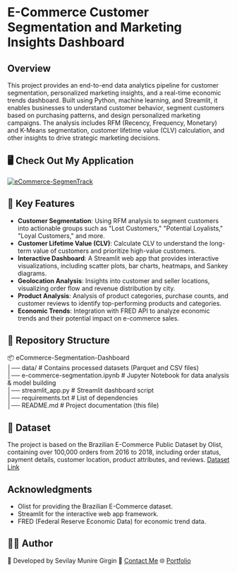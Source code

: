 # E-Commerce Customer Segmentation and Marketing Insights Dashboard
## Overview
This project provides an end-to-end data analytics pipeline for customer segmentation, personalized marketing insights, and a real-time economic trends dashboard.      Built using Python, machine learning, and Streamlit, it enables businesses to understand customer behavior, segment customers based on purchasing patterns, and design personalized marketing campaigns. 
The analysis includes RFM (Recency, Frequency, Monetary) and K-Means segmentation, customer lifetime value (CLV) calculation, and other insights to drive strategic marketing decisions.

## 🖥️ Check Out My Application
[![eCommerce-SegmenTrack](https://img.shields.io/badge/Streamlit-FF4B4B?style=for-the-badge&logo=Streamlit&logoColor=white)](https://ecommerce-segmentrack.streamlit.app/)

## 🚀 Key Features
- **Customer Segmentation**: Using RFM analysis to segment customers into actionable groups such as "Lost Customers," "Potential Loyalists," "Loyal Customers," and more.   
- **Customer Lifetime Value (CLV)**: Calculate CLV to understand the long-term value of customers and prioritize high-value customers.   
- **Interactive Dashboard**: A Streamlit web app that provides interactive visualizations, including scatter plots, bar charts, heatmaps, and Sankey diagrams.   
- **Geolocation Analysis**: Insights into customer and seller locations, visualizing order flow and revenue distribution by city.   
- **Product Analysis**: Analysis of product categories, purchase counts, and customer reviews to identify top-performing products and categories.   
- **Economic Trends**: Integration with FRED API to analyze economic trends and their potential impact on e-commerce sales.   

## 📂 Repository Structure
📦 eCommerce-Segmentation-Dashboard  
│── data/                     # Contains processed datasets (Parquet and CSV files)   
│── e-commerce-segmentation.ipynb   # Jupyter Notebook for data analysis & model building   
│── streamlit_app.py           # Streamlit dashboard script   
│── requirements.txt           # List of dependencies   
│── README.md                  # Project documentation (this file)  


## 🔗 Dataset
The project is based on the Brazilian E-Commerce Public Dataset by Olist, containing over 100,000 orders from 2016 to 2018, including order status, payment details, customer location, product attributes, and reviews.
[Dataset Link](https://www.kaggle.com/datasets/olistbr/brazilian-ecommerce)

## Acknowledgments
- Olist for providing the Brazilian E-Commerce dataset.
- Streamlit for the interactive web app framework.
- FRED (Federal Reserve Economic Data) for economic trend data.

## 👩‍💻 Author
📌 Developed by Sevilay Munire Girgin
📧 [Contact Me](https://linktr.ee/sevilaymgirgin)
🌐 [Portfolio](sevilaymuni.github.io/Girgin)


